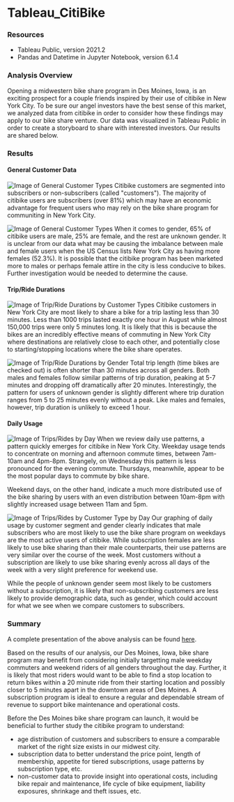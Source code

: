 # Tableau_CitiBike


### Resources
- Tableau Public, version 2021.2
- Pandas and Datetime in Jupyter Notebook, version 6.1.4



### Analysis Overview
Opening a midwestern bike share program in Des Moines, Iowa, is an exciting prospect for a couple friends inspired by their use of citibike in New York City. To be sure our angel investors have the best sense of this market, we analyzed data from citibike in order to consider how these findings may apply to our bike share venture. Our data was visualized in Tableau Public in order to create a storyboard to share with interested investors. Our results are shared below.



### Results
#### General Customer Data
![Image of General Customer Types](https://github.com/ozloty06/Tableau_CitiBike/blob/main/Customer_Segments.png) 
Citibike customers are segmented into subscribers or non-subscribers (called "customers"). The majority of citibike users are subscribers (over 81%) which may have an economic advantage for frequent users who may rely on the bike share program for communiting in New York City.


![Image of General Customer Types](https://github.com/ozloty06/Tableau_CitiBike/blob/main/Customer_Gender.png)
When it comes to gender, 65% of citibike users are male, 25% are female, and the rest are unknown gender. It is unclear from our data what may be causing the imbalance between male and female users when the US Census lists New York City as having more females (52.3%). It is possible that the citibike program has been marketed more to males or perhaps female attire in the city is less conducive to bikes. Further investigation would be needed to determine the cause.


#### Trip/Ride Durations
![Image of Trip/Ride Durations by Customer Types](https://github.com/ozloty06/Tableau_CitiBike/blob/main/Trip_Durations.png)
Citibike customers in New York City are most likely to share a bike for a trip lasting less than 30 minutes. Less than 1000 trips lasted exactly one hour in August while almost 150,000 trips were only 5 minutes long. It is likely that this is because the bikes are an incredibly effective means of commuting in New York City where destinations are relatively close to each other, and potentially close to starting/stopping locations where the bike share operates. 


![Image of Trip/Ride Durations by Gender](https://github.com/ozloty06/Tableau_CitiBike/blob/main/Checkout_byGenders.png)
Total trip length (time bikes are checked out) is often shorter than 30 minutes across all genders. Both males and females follow similar patterns of trip duration, peaking at 5-7 minutes and dropping off dramatically after 20 minutes. Interestingly, the pattern for users of unknown gender is slightly different where trip duration ranges from 5 to 25 minutes evenly without a peak. Like males and females, however, trip duration is unlikely to exceed 1 hour.


#### Daily Usage 
![Image of Trips/Rides by Day](https://github.com/ozloty06/Tableau_CitiBike/blob/main/Trips_by_Day.png)
When we review daily use patterns, a pattern quickly emerges for citibike in New York City. Weekday usage tends to concentrate on morning and afternoon commute times, between 7am-10am and 4pm-8pm. Strangely, on Wednesday this pattern is less pronounced for the evening commute. Thursdays, meanwhile, appear to be the most popular days to commute by bike share. 

Weekend days, on the other hand, indicate a much more distributed use of the bike sharing by users with an even distribution between 10am-8pm with slightly increased usage between 11am and 5pm. 


![Image of Trips/Rides by Customer Type by Day](https://github.com/ozloty06/Tableau_CitiBike/blob/main/Trips_by_Customer.png)
Our graphing of daily usage by customer segment and gender clearly indicates that male subscribers who are most likely to use the bike share program on weekdays are the most active users of citibike. While subscription females are less likely to use bike sharing than their male counterparts, their use patterns are very similar over the course of the week. Most customers without a subscription are likely to use bike sharing evenly across all days of the week with a very slight preference for weekend use.

While the people of unknown gender seem most likely to be customers without a subscription, it is likely that non-subscribing customers are less likely to provide demographic data, such as gender, which could account for what we see when we compare customers to subscribers. 


### Summary
A complete presentation of the above analysis can be found [here](https://public.tableau.com/app/profile/maggie6503/viz/Tableau_CitiBike-Analysis/Story1?publish=yes).

Based on the results of our analysis, our Des Moines, Iowa, bike share program may benefit from considering initially targetting male weekday commuters and weekend riders of all genders throughout the day. Further, it is likely that most riders would want to be able to find a stop location to return bikes within a 20 minute ride from their starting location and possibly closer to 5 minutes apart in the downtown areas of Des Moines. A subscription program is ideal to ensure a regular and dependable stream of revenue to support bike maintenance and operational costs.

Before the Des Moines bike share program can launch, it would be beneficial to further study the citibike program to understand:
- age distribution of customers and subscribers to ensure a comparable market of the right size exists in our midwest city.
- subscription data to better understand the price point, length of membership, appetite for tiered subscriptions, usage patterns by subscription type, etc.
- non-customer data to provide insight into operational costs, including bike repair and maintenance, life cycle of bike equipment, liability exposures, shrinkage and theft issues, etc.



